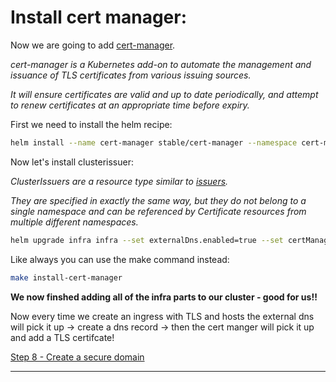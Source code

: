 # Install cert manager:

Now we are going to add [cert-manager].

_cert-manager is a Kubernetes add-on to automate the management and issuance of TLS certificates from various issuing sources._

_It will ensure certificates are valid and up to date periodically, and attempt to renew certificates at an appropriate time before expiry._


First we need to install the helm recipe:
```bash
helm install --name cert-manager stable/cert-manager --namespace cert-manager
```

Now let's install clusterissuer:

_ClusterIssuers are a resource type similar to [issuers](https://cert-manager.readthedocs.io/en/latest/reference/issuers.html)._

_They are specified in exactly the same way, but they do not belong to a single namespace and can be referenced by Certificate resources from multiple different namespaces._

```bash
helm upgrade infra infra --set externalDns.enabled=true --set certManager.enabled=true --set email=${EMAIL} --set domainNamespace=${DOMAIN_NAMESPACE}
```

Like always you can use the make command instead:
```bash
make install-cert-manager
```


**We now finshed adding all of the infra parts to our cluster - good for us!!**

Now every time we create an ingress with TLS and hosts the external dns will pick it up -> create a dns record ->
then the  cert manger will pick it up and add a TLS certifcate!



[Step 8 - Create a secure domain](https://github.com/Rookout/k8s-auto-dns-and-tls-guide/blob/master/gke/step_8_create_a_secure_domain.md)

---
[//]: #URLs

   [cert-manager]: <https://github.com/jetstack/cert-manager>
